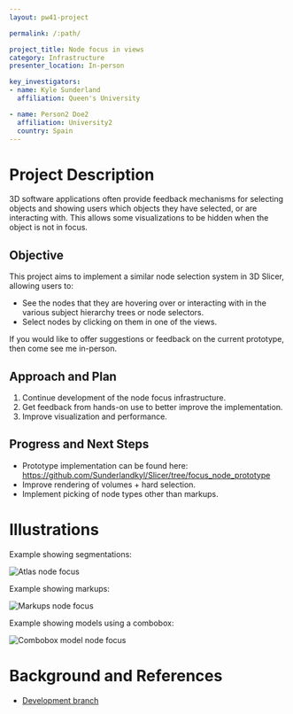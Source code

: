 ```yaml
---
layout: pw41-project

permalink: /:path/

project_title: Node focus in views
category: Infrastructure
presenter_location: In-person

key_investigators:
- name: Kyle Sunderland
  affiliation: Queen's University

- name: Person2 Doe2
  affiliation: University2
  country: Spain
---
```


# Project Description

3D software applications often provide feedback mechanisms for selecting objects and showing users which objects they have selected, or are interacting with. This allows some visualizations to be hidden when the object is not in focus.

## Objective

This project aims to implement a similar node selection system in 3D Slicer, allowing users to:

- See the nodes that they are hovering over or interacting with in the various subject hierarchy trees or node selectors.
- Select nodes by clicking on them in one of the views.

If you would like to offer suggestions or feedback on the current prototype, then come see me in-person.

## Approach and Plan

<!-- Describe here HOW you would like to achieve the objectives stated above. -->

1. Continue development of the node focus infrastructure.
2. Get feedback from hands-on use to better improve the implementation.
3. Improve visualization and performance.

## Progress and Next Steps

- Prototype implementation can be found here: https://github.com/Sunderlandkyl/Slicer/tree/focus_node_prototype
- Improve rendering of volumes + hard selection.
- Implement picking of node types other than markups.

# Illustrations


Example showing segmentations:

![Atlas node focus](https://github.com/NA-MIC/ProjectWeek/assets/9222709/cd0fd740-2aee-4010-b73d-dc8a53f8e58e)

Example showing markups:

![Markups node focus](https://github.com/NA-MIC/ProjectWeek/assets/9222709/2ecbef2b-e7a2-4317-9e9d-1191f5a75d4f)

Example showing models using a combobox:

![Combobox model node focus](https://github.com/NA-MIC/ProjectWeek/assets/9222709/7450c678-f8eb-482b-97c2-e0b95d4e05bc)

# Background and References

- [Development branch](https://github.com/Sunderlandkyl/Slicer/tree/focus_node_prototype)
